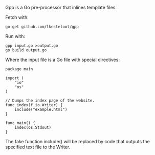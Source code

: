 Gpp is a Go pre-processor that inlines template files.

Fetch with:

    go get github.com/lkesteloot/gpp

Run with:

    gpp input.go >output.go
    go build output.go

Where the input file is a Go file with special directives:

    package main

    import (
        "io"
        "os"
    )

    // Dumps the index page of the website.
    func index(f io.Writer) {
        include("example.html")
    }

    func main() {
        index(os.Stdout)
    }

The fake function include() will be replaced by code that outputs the
specified text file to the Writer.
